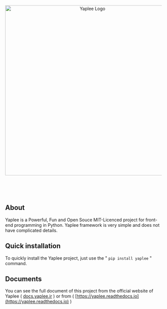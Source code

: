 <div align='center'>
  <br />
  <p>
    <a href='https://github.com/YapleeProject/Yaplee'><img src='https://raw.githubusercontent.com/YapleeProject/Yaplee/master/images/logo.png' width='546' alt='Yaplee Logo' /></a>
  </p>
    <br />
  <p>
    <img src='https://img.shields.io/badge/Version-0.0.5-blue' alt='' />  <img src='https://img.shields.io/badge/Testing-passing-green?logo=github' alt='' /> <img src='https://img.shields.io/badge/Python-> 3.6-red?logo=python' alt='' /> 

  </p>
</div>

## About
Yaplee is a Powerful, Fun and Open Souce MIT-Licenced project for front-end programming in Python.
Yaplee framework is very simple and does not have complicated details.

## Quick installation
To quickly install the Yaplee project, just use the " ```pip install yaplee``` " command.

## Documents
You can see the full document of this project from the official website of Yaplee ( [docs.yaplee.ir](http://docs.yaplee.ir) ) or from ( [https://yaplee.readthedocs.io](https://yaplee.readthedocs.io) )